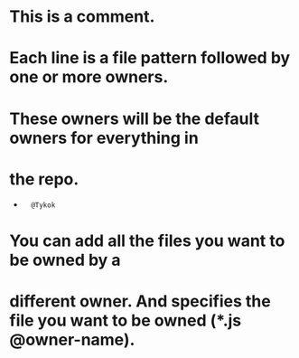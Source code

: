 # This is a comment.
# Each line is a file pattern followed by one or more owners.

# These owners will be the default owners for everything in
# the repo. 
*       @Tykok

# You can add all the files you want to be owned by a
# different owner. And specifies the file you want to be owned (*.js @owner-name).